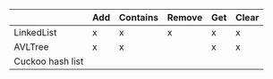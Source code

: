 ||Add|Contains|Remove|Get|Clear|
|---|---|---|---|---|---|
|LinkedList|x|x|x|x|x|
|AVLTree|x|x|   |x|x|
|Cuckoo hash list|   |   |   |   |   |
